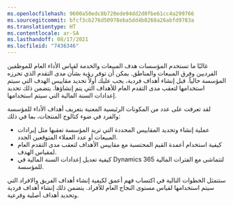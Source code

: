 ```yaml
---
ms.openlocfilehash: 9600a50edc8b720ede94dd2d0fbe61cc4a299766
ms.sourcegitcommit: bfcf3cb276d50978eba5dd4b8268a26abfd9783a
ms.translationtype: HT
ms.contentlocale: ar-SA
ms.lasthandoff: 08/17/2021
ms.locfileid: "7436346"
---
```

غالبًا ما تستخدم المؤسسات هدف المبيعات والخدمة لقياس الأداء العام للموظفين الفرديين وفرق المبيعات والمناطق. يمكن أن توفر رؤية بشأن مدى التقدم الذي تحرزه المؤسسة حالياً. قبل إنشاء أهداف فردية، يجب عليك أولاً تحديد مقاييس الهدف التي سيتم استخدامها لتعقب مدى التقدم العام للأهداف التي يتم إنشاؤها. يتضمن ذلك تحديد إعدادات السنة المالية التي سيتم استخدامها.

لقد تعرفت على عدد من المكونات الرئيسية المعنية بتعريف أهداف الأداء للمؤسسة والفرد في ضوء كتالوج المنتجات، بما في ذلك:

- عملية إنشاء وتحديد المقاييس المحددة التي تريد المؤسسة تعقبها مثل إيرادات المبيعات أو عدد العملاء المتوقعين الجدد.
- كيفية استخدام أعمدة القيم المحتسبة مع مقاييس الأهداف لتعقب مدى التقدم العام لمقياس الهدف.
- كيفية تعديل إعدادات السنة المالية في Dynamics 365 لتتماشى مع الفترات المالية للمؤسسة.

ستتمثل الخطوات التالية في اكتساب فهم أعمق لكيفية إنشاء أهداف الفريق والافراد التي سيتم استخدامها لقياس مستوى النجاح العام للأفراد. يتضمن ذلك إنشاء أهداف فردية وتحديد أهداف أصلية وفرعية.
